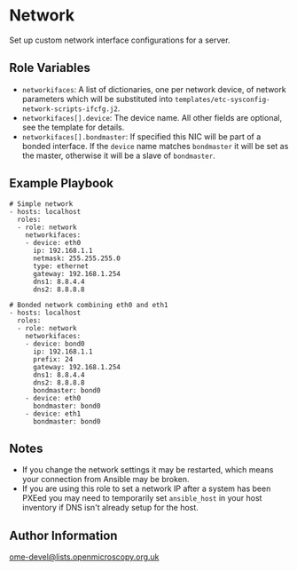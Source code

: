Network
=======

Set up custom network interface configurations for a server.

Role Variables
--------------

- `networkifaces`: A list of dictionaries, one per network device, of network parameters which will be substituted into `templates/etc-sysconfig-network-scripts-ifcfg.j2`.
- `networkifaces[].device`: The device name. All other fields are optional, see the template for details.
- `networkifaces[].bondmaster`: If specified this NIC will be part of a bonded interface. If the `device` name matches `bondmaster` it will be set as the master, otherwise it will be a slave of `bondmaster`.


Example Playbook
----------------

    # Simple network
    - hosts: localhost
      roles:
      - role: network
        networkifaces:
        - device: eth0
          ip: 192.168.1.1
          netmask: 255.255.255.0
          type: ethernet
          gateway: 192.168.1.254
          dns1: 8.8.4.4
          dns2: 8.8.8.8

    # Bonded network combining eth0 and eth1
    - hosts: localhost
      roles:
      - role: network
        networkifaces:
        - device: bond0
          ip: 192.168.1.1
          prefix: 24
          gateway: 192.168.1.254
          dns1: 8.8.4.4
          dns2: 8.8.8.8
          bondmaster: bond0
        - device: eth0
          bondmaster: bond0
        - device: eth1
          bondmaster: bond0


Notes
-----

- If you change the network settings it may be restarted, which means your connection from Ansible may be broken.
- If you are using this role to set a network IP after a system has been PXEed you may need to temporarily set `ansible_host` in your host inventory if DNS isn't already setup for the host.


Author Information
------------------

ome-devel@lists.openmicroscopy.org.uk
